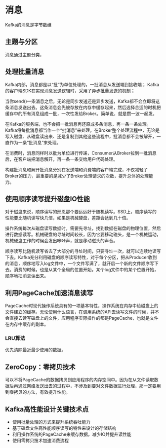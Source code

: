 # 消息

Kafka的消息是字节数组

## 主题与分区

消息通过主题分类，

## 处理批量消息

Kafka内部，消息都是以“批”为单位处理的，一批消息从发送端到接收端；
Kafka的客户端SDK在实现消息发送逻辑时，采用了异步批量发送的机制；

当你send()一条消息之后，无论是同步发送还是异步发送，Kafka都不会立即将这条消息发送出去。这条消息会先被存放在内存中缓存起来，然后选择合适的时机把缓存中的所有消息组成一批，一次性发给Broker。简单说，就是攒一波一起发。

在Kafka的服务端，也不会把一批消息再还原成多条消息，再一条一条处理。Kafka将每批消息都当作一个“批消息”来处理，在Broker整个处理流程中，无论是写入磁盘、从磁盘读出来、还是复制到其他这些流程中，批消息都不会被解开，一直作为一条“批消息”来处理。

在消费时，消息同样时以批为单位进行传递，Consumer从Broker拉到一批消息后，在客户端把消息解开，再一条一条交给用户代码处理。

构建批消息和解开批消息分别在发送端和消费端的客户端完成，不仅减轻了Broker的压力，最重要的是减少了Broker处理请求的次数，提升总体的处理能力。

## 使用顺序读写提升磁盘IO性能

对于磁盘来说，顺序读写的邢恩那个要远远好于随机读写。SSD上，顺序读写的性能要比随机读写快几倍，如果是机械硬盘，差距会达到几十倍。

操作系统每次从磁盘读写数据时，需要先寻址，找到数据在磁盘的物理位置，然后进行数据读写。机械硬盘的寻址时间较长，因为它要移动磁头，是一个机械运动，机械硬盘工作的时候会发出咔咔声，就是移动磁头的声音。

顺序读写比随机读写省去了大部分的寻址时间，只要寻址一次，就可以连续地读写下去。Kafka充分利用磁盘的顺序读写特性，对于每个分区，把从Producer收到的消息，顺序地写入log文件中，一个文件写满了，就开启一个新的文件顺序写下去。消费的时候，也是从某个全局的位置开始，某个log文件中的某个位置开始，顺序地把消息读出来。

## 利用PageCache加速消息读写

PageCache时现代操作系统具有的一项基本特性，操作系统在内存中给磁盘上的文件建立的缓存。无论使用什么语言，在调用系统的API去读写文件的时候，并不会直接去读写磁盘上的文件，应用程序实际操作的都是PageCache，也就是文件在内存中缓存的副本。

### LRU算法

优先清除最近最少使用的数据。

## ZeroCopy：零拷贝技术

可以不将PageCache的数据拷贝到应用程序的内存空间中。因为在从文件读取数据后再通过网络发送出去的过程中，不涉及到要对文件数据进行处理，那一定要用到零拷贝的方法，有效提升性能。

## Kafka高性能设计关键技术点

- 使用批量处理的方式来提升系统吞吐能力
- 基于磁盘文件高性能顺序读写的特性来设计的存储结构
- 利用操作系统的PageCache来缓存数据，减少IO并提升读性能
- 使用零拷贝技术加速消费流程
